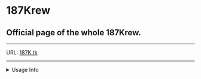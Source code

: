 <h1>
187Krew
</h1>
<h2>
Official page of the whole 187Krew.
</h2>
<hr />
<p style="text-alighn= center;">
URL: <a href="187k.tk">187K.tk</a>
</p>
<hr />
<details>
  <summary>Usage Info</summary>
  <p> - by myself. All Rights Reserved (I think?).</p>
  <p>All content and graphics on this web site are the property of me so don't steal it.</p>
</details>
